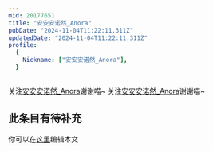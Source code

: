 ```yaml
---
mid: 20177651
title: "安安安诺然_Anora"
pubDate: "2024-11-04T11:22:11.311Z"
updatedDate: "2024-11-04T11:22:11.311Z"
profile:
  {
    Nickname: ["安安安诺然_Anora"],
  }
---
```


关注[安安安诺然_Anora](https://space.bilibili.com/20177651)谢谢喵~ 关注[安安安诺然_Anora](https://space.bilibili.com/20177651)谢谢喵~

## 此条目有待补充
你可以在[这里](https://github.com/Yuhanawa/VTuber.ICU-Content/edit/master/v/安安安诺然_Anora/index.md)编辑本文

